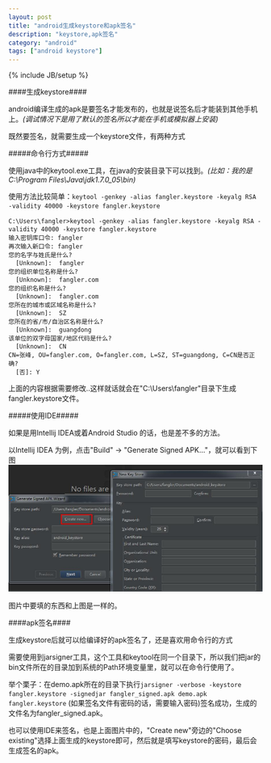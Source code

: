 ```yaml
---
layout: post
title: "android生成keystore和apk签名"
description: "keystore,apk签名" 
category: "android"
tags: ["android keystore"]
---
```

{% include JB/setup %}

####生成keystore####

android编译生成的apk是要签名才能发布的，也就是说签名后才能装到其他手机上。*(调试情况下是用了默认的签名所以才能在手机或模拟器上安装)*

既然要签名，就需要生成一个keystore文件，有两种方式

#####命令行方式#####

使用java中的keytool.exe工具，在java的安装目录下可以找到。*(比如：我的是 C:\Program Files\Java\jdk1.7.0_05\bin)*

使用方法比较简单：`keytool -genkey -alias fangler.keystore -keyalg RSA -validity 40000 -keystore fangler.keystore`

	C:\Users\fangler>keytool -genkey -alias fangler.keystore -keyalg RSA -validity 40000 -keystore fangler.keystore
	输入密钥库口令: fangler   
	再次输入新口令: fangler
	您的名字与姓氏是什么?
	  [Unknown]:  fangler
	您的组织单位名称是什么?
	  [Unknown]:  fangler.com
	您的组织名称是什么?
	  [Unknown]:  fangler.com
	您所在的城市或区域名称是什么?
	  [Unknown]:  SZ
	您所在的省/市/自治区名称是什么?
	  [Unknown]:  guangdong
	该单位的双字母国家/地区代码是什么?
	  [Unknown]:  CN
	CN=张峰, OU=fangler.com, O=fangler.com, L=SZ, ST=guangdong, C=CN是否正确?
	  [否]: Y

上面的内容根据需要修改..这样就话就会在"C:\Users\fangler"目录下生成 fangler.keystore文件。

#####使用IDE#####

如果是用Intellij IDEA或着Android Studio 的话，也是差不多的方法。

以Intellij IDEA 为例，点击"Build" -> "Generate Signed APK..."，就可以看到下图
![图片加载中...](/images/android_generate_keystore1.jpg)

图片中要填的东西和上图是一样的。

####apk签名####

生成keystore后就可以给编译好的apk签名了，还是喜欢用命令行的方式

需要使用到jarsigner工具，这个工具和keytool在同一个目录下，所以我们把jar的bin文件所在的目录加到系统的Path环境变量里，就可以在命令行使用了。

举个栗子：在demo.apk所在的目录下执行`jarsigner -verbose -keystore fangler.keystore -signedjar fangler_signed.apk demo.apk fangler.keystore` 
(如果签名文件有密码的话，需要输入密码)签名成功，生成的文件名为fangler_signed.apk。

也可以使用IDE来签名，也是上面图片中的，"Create new"旁边的"Choose existing"选择上面生成的keystore即可，然后就是填写keystore的密码，最后会生成签名的apk。
